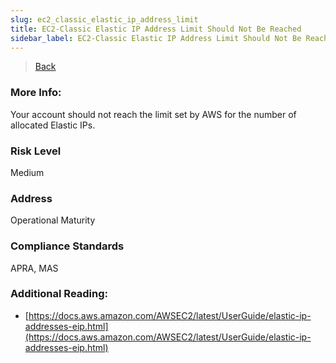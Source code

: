 ```yaml
---
slug: ec2_classic_elastic_ip_address_limit
title: EC2-Classic Elastic IP Address Limit Should Not Be Reached
sidebar_label: EC2-Classic Elastic IP Address Limit Should Not Be Reached
---
```

> [Back](../../ec2monitoring)

### More Info:
Your account should not reach the limit set by AWS for the number of allocated Elastic IPs.

### Risk Level
Medium

### Address
Operational Maturity

### Compliance Standards
APRA, MAS

### Additional Reading:
- [https://docs.aws.amazon.com/AWSEC2/latest/UserGuide/elastic-ip-addresses-eip.html](https://docs.aws.amazon.com/AWSEC2/latest/UserGuide/elastic-ip-addresses-eip.html) 
